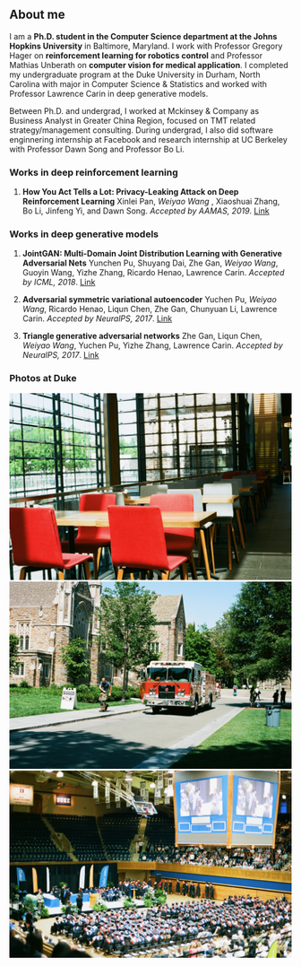 ## About me

I am a **Ph.D. student in the Computer Science department at the Johns Hopkins University** in Baltimore, Maryland. I work with Professor Gregory Hager on **reinforcement learning for robotics control** and Professor Mathias Unberath on **computer vision for medical application**. I completed my undergraduate program at the Duke University in Durham, North Carolina with major in Computer Science & Statistics and worked with Professor Lawrence Carin in deep generative models.  

Between Ph.D. and undergrad, I worked at Mckinsey & Company as Business Analyst in Greater China Region, focused on TMT related strategy/management consulting. During undergrad, I also did software enginnering internship at Facebook and research internship at UC Berkeley with Professor Dawn Song and Professor Bo Li.

### Works in deep reinforcement learning

1. **How You Act Tells a Lot: Privacy-Leaking Attack on Deep Reinforcement Learning**
Xinlei Pan, _Weiyao Wang_ , Xiaoshuai Zhang, Bo Li, Jinfeng Yi, and Dawn Song.
_Accepted by AAMAS, 2019_. [Link](arxiv.org/abs/1904.11082)

### Works in deep generative models 

1. **JointGAN: Multi-Domain Joint Distribution Learning with Generative Adversarial Nets**
Yunchen Pu, Shuyang Dai, Zhe Gan, _Weiyao Wang_, Guoyin Wang, Yizhe Zhang, Ricardo Henao, Lawrence Carin.
_Accepted by ICML, 2018_. [Link](arxiv.org/abs/1806.02978)

1. **Adversarial symmetric variational autoencoder**
Yuchen Pu, _Weiyao Wang_, Ricardo Henao, Liqun Chen, Zhe Gan, Chunyuan Li, Lawrence Carin.
_Accepted by NeuralPS, 2017_. [Link](papers.nips.cc/paper/7020-adversarial-symmetric-variational-autoencoder)

1. **Triangle generative adversarial networks**
Zhe Gan, Liqun Chen, _Weiyao Wang_, Yuchen Pu, Yizhe Zhang, Lawrence Carin.
_Accepted by NeuralPS, 2017_. [Link](papers.nips.cc/paper/7109-triangle-generative-adversarial-networks)

### Photos at Duke
![Image](DukeView.jpeg)
![Image](DukeFireCar.jpeg)
![Image](DukeGraduation.jpeg)



